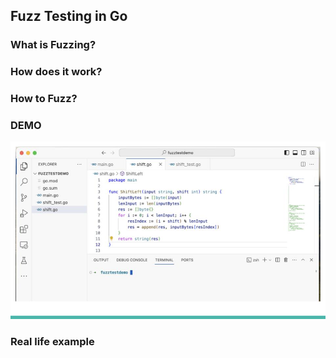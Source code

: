 ## Fuzz Testing in Go

### What is Fuzzing?

### How does it work?

### How to Fuzz?

### DEMO

![](https://github.com/ayca-aydogan/ayca-aydogan.github.io/blob/main/_posts/attachments/2024-08-28-Fuzz-Testing-in-Go/1.jpg?raw=true)

### Real life example